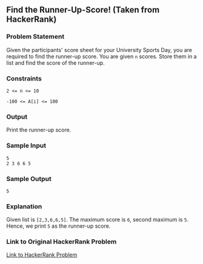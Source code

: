 ## Find the Runner-Up-Score! (Taken from HackerRank)

### Problem Statement

Given the participants' score sheet for your University Sports Day, you are required to find the runner-up score. You are given `n` scores. Store them in a list and find the score of the runner-up.


### Constraints

`2 <= n <= 10`

`-100 <= A[i] <= 100`

### Output

Print the runner-up score.

### Sample Input

```
5
2 3 6 6 5
```

### Sample Output

```
5
```

### Explanation

Given list is `[2,3,6,6,5]`. The maximum score is `6`, second maximum is `5`. Hence, we print `5` as the runner-up score.

### Link to Original HackerRank Problem

[Link to HackerRank Problem](https://www.hackerrank.com/challenges/find-second-maximum-number-in-a-list/problem?isFullScreen=true)
